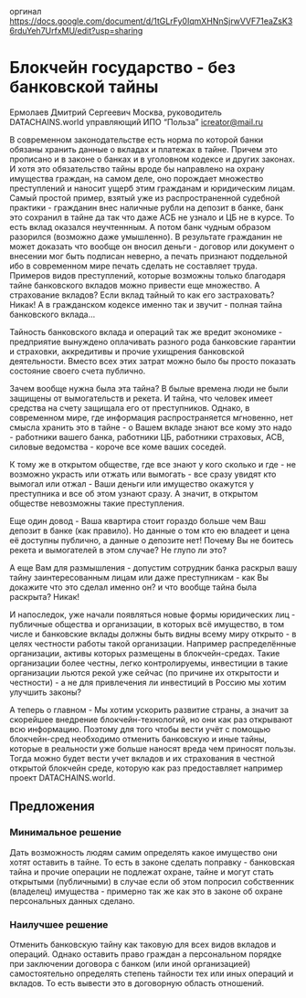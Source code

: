 
оргинал
https://docs.google.com/document/d/1tGLrFy0IqmXHNnSjrwVVF71eaZsK36rduYeh7UrfxMU/edit?usp=sharing

# Блокчейн государство - без банковской тайны

Ермолаев Дмитрий Сергеевич
Москва, руководитель DATACHAINS.world
управляющий ИПО “Польза”
icreator@mail.ru

В современном законодательстве есть норма по которой банки обязаны хранить данные о вкладах и платежах в тайне. Причем это прописано и в законе о банках и в уголовном кодексе и других законах. И хотя это обязательство тайны вроде бы направлено на охрану имущества граждан, на самом деле, оно порождает множество преступлений и наносит ущерб этим гражданам и юридическим лицам. Самый простой пример, взятый уже из распространенной судебной практики - гражданин внес наличные рубли на депозит в банке, банк это сохранил в тайне да так что даже АСБ не узнало и ЦБ не в курсе. То есть вклад оказался неучтеннным. А потом банк чудным образом разорился (возможно даже умышленно). В результате гражданин не может доказать что вообще он вносил деньги - договор или документ о внесении мог быть подписан неверно, а печать признают поддельной ибо в современном мире печать сделать не составляет труда.
Примеров видов преступлений, которые возможны только благодаря тайне банковского вкладов можно привести еще множество. А страхование вкладов? Если вклад тайный то как его застраховать? Никак! А в гражданском кодексе именно так и звучит - полная тайна банковского вклада...

Тайность банковского вклада и операций так же вредит экономике - предприятие вынуждено оплачивать разного рода банковские гарантии и страховки, аккредитивы и прочие ухищрения банковской деятельности. Вместо всех этих затрат можно было бы просто показать состояние своего счета публично.

Зачем вообще нужна была эта тайна? В былые времена люди не были защищены от вымогательств и рекета. И тайна, что человек имеет средства на счету защищала его от преступников. Однако, в современном мире, где информация распространяется мгновенно, нет смысла хранить это в тайне - о Вашем вкладе знают все кому это надо - работники вашего банка, работники ЦБ, работники страховых, АСВ, силовые ведомства - короче все коме ваших соседей.

К тому же в открытом обществе, где все знают у кого сколько и где - не возможно украсть или отжать или вымогать - все сразу увидят кто вымогал или отжал - Ваши деньги или имущество окажутся у преступника и все об этом узнают сразу. А значит, в открытом обществе невозможны такие преступления.

Еще один довод - Ваша квартира стоит гораздо больше чем Ваш депозит в банке (как правило). Но данные о том кто ею владеет и цена её доступны публично, а данные о депозите нет! Почему Вы не боитесь рекета и вымогателей в этом случае? Не глупо ли это?

А  еще Вам для размышления - допустим сотрудник банка раскрыл вашу тайну заинтересованным лицам или даже преступникам - как Вы докажите что это сделал именно он? и что вообще тайна была раскрыта? Никак!

И напоследок, уже начали появляться новые формы юридических лиц - публичные общества и организации, в которых всё имущество, в том числе и банковские вклады должны быть видны всему миру открыто - в целях честности работы такой организации. Например распределённые организации, активы которых размещены в блокчейн-средах. Такие организации более честны, легко контролируемы, инвестиции в такие организации льются рекой уже сейчас (по причине их открытости и честности) - а не для привлечения ли инвестиций в Россию мы хотим улучшить законы?

А теперь о главном - Мы хотим ускорить развитие страны, а значит за скорейшее внедрение блокчейн-технологий, но они как раз открывают всю информацию. Поэтому для того чтобы вести учёт с помощью блокчейн-сред необходимо отменить банковскую и иные тайны, которые в реальности уже больше наносят вреда чем приносят пользы. Тогда можно будет вести учет вкладов и их страхования в честной открытой блокчейн среде, которую как раз предоставляет например проект DATACHAINS.world.


## Предложения

### Минимальное решение
Дать возможность людям самим определять какое имущество они хотят оставить в тайне. То есть в законе сделать поправку - банковская тайна и прочие операции не подлежат охране, тайне и могут стать открытыми (публичными) в случае если об этом попросил собственник (владелец) имущества - примерно так же как это в законе об охране персональных данных сделано.
### Наилучшее решение
Отменить банковскую тайну как таковую для всех видов вкладов и операций. Однако оставить право граждан а персональном порядке при заключении договора с банком (или иной организацией) самостоятельно определять степень тайности тех или иных операций и вкладов. То есть вывести это в договорную область отношений.


